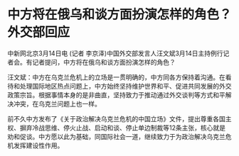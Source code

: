 # 中方将在俄乌和谈方面扮演怎样的角色？外交部回应

中新网北京3月14日电 (记者 李京泽)中国外交部发言人汪文斌3月14日主持例行记者会。有记者提问，中方将在俄乌和谈方面扮演怎样的角色？

汪文斌：中方在乌克兰危机上的立场是一贯明确的，中方同各方保持着沟通。在看待和处理国际地区热点问题上，中方始终坚持维护世界和平、促进共同发展的外交政策宗旨。根据事情本身的是非曲直，坚持致力于推动通过外交谈判等方式和平解决冲突，在乌克兰问题上也一样。

前不久中方发布了《关于政治解决乌克兰危机的中国立场》文件，提出尊重各国主权、摒弃冷战思维、停火止战、启动和谈、停止单边制裁等12条主张，核心就是劝和促谈。中方愿以此为基础，同国际社会一道，继续致力于为政治解决乌克兰危机发挥建设性作用。

